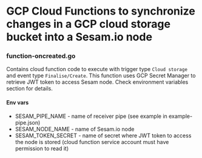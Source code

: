 # GCP Cloud Functions to synchronize changes in a GCP cloud storage bucket into a Sesam.io node

### function-oncreated.go 

Contains cloud function code to execute with trigger type `Cloud storage` and event type `Finalise/Create`. This function uses GCP Secret Manager to retrieve JWT token to access Sesam node. Check environment variables section for details.  

#### Env vars
* SESAM_PIPE_NAME - name of receiver pipe (see example in example-pipe.json)
* SESAM_NODE_NAME - name of Sesam.io node
* SESAM_TOKEN_SECRET - name of secret where JWT token to access the node is stored (cloud function service account must have permission to read it)

